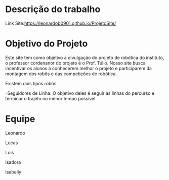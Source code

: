 # Descrição do trabalho

Link Site:https://leonardob0901.github.io/ProjetoSite/

<h1>Objetivo do Projeto</h1>
<p>Este site tem como objetivo a divulgação do projeto de robótica do instituto, o professor cordenanor do projeto é o Prof. Túlio. Nosso site busca incentivar os alunos a conhecerem melhor o projeto e participarem da montagem dos robôs e das competições de robótica.</p>
<p>Existem dois tipos robôs</p>
<p>-Seguidores de Linha: O objetivo deles é seguir as linhas do percurso e terminar o trajeto no menor tempo possível.</p>

# Equipe

 Leonardo
 <p></p>
 Lucas
 <p></p>
 Luis
 <p>
 </p>
 Isadora
 <p></p>
 Isabelly
 <p></p>
